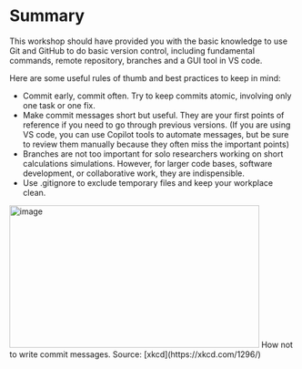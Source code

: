 # Summary

This workshop should have provided you with the basic knowledge to use Git and GitHub to do basic version control, including fundamental commands, remote repository, branches and a GUI tool in VS code. 

Here are some useful rules of thumb and best practices to keep in mind:

- Commit early, commit often. Try to keep commits atomic, involving only one task or one fix.
- Make commit messages short but useful. They are your first points of reference if you need to go through previous versions. (If you are using VS code, you can use Copilot tools to automate messages, but be sure to review them manually because they often miss the important points) 
- Branches are not too important for solo researchers working on short calculations simulations. However, for larger code bases, software development, or collaborative work, they are indispensible.
- Use .gitignore to exclude temporary files and keep your workplace clean.

<img width="439" height="250" alt="image" src="https://github.com/user-attachments/assets/3b7e2f0b-7397-41ec-8391-a4c1b1a84de1" />
How not to write commit messages. Source: [xkcd](https://xkcd.com/1296/)
